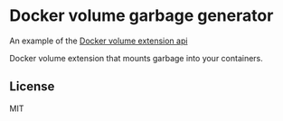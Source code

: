 # Docker volume garbage generator

An example of the [Docker volume extension api](https://github.com/calavera/docker-volume-api)

Docker volume extension that mounts garbage into your containers.

## License

MIT
